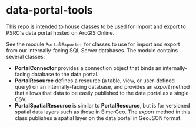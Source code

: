 # data-portal-tools

This repo is intended to house classes to be used for import and export to PSRC's data portal hosted on ArcGIS Online.  

See the module `PortalExporter` for classes to use for import and export from our internally-facing SQL Server databases.  The module contains several classes:
 * __PortalConnector__ provides a connection object that binds an internally-facing database to the data portal.
 * __PortalResource__ defines a resource (a table, view, or user-defined query) on an internally-facing database, and provides an *export* method that allows that data to be easily published to the data portal as a single CSV.
 * __PortalSpatialResource__ is similar to __PortalResource__, but is for versioned spatial data layers such as those in ElmerGeo.  The *export* method in this class publishes a spatial layer on the data portal in GeoJSON format.
